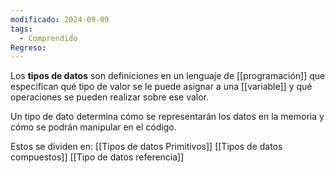 ```yaml
---
modificado: 2024-09-09
tags:
  - Comprendido
Regreso:
---
```

Los **tipos de datos** son definiciones en un lenguaje de [[programación]] que especifican qué tipo de valor se le puede asignar a una [[variable]] y qué operaciones se pueden realizar sobre ese valor.

Un tipo de dato determina cómo se representarán los datos en la memoria y cómo se podrán manipular en el código.

Estos se dividen en:
[[Tipos de datos Primitivos]]
[[Tipos de datos compuestos]]
[[Tipo de datos referencia]]


